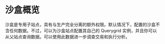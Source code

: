 沙盒概览
========

沙盒是专用子站点，具有与生产完全分离的额外权限。默认情况下，配置的沙盒不含任何数据。不过，可以为沙盒站点配置其自己的 Querygrid 实例，并且你可以从父站点查询数据。可以使用此数据进一步调查交易和执行分析。
